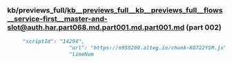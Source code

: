 ### kb/previews_full/kb__previews_full__kb__previews_full__flows__service-first__master-and-slot@auth.har.part068.md.part001.md.part001.md (part 002)

```md
     "scriptId": "14294",
                    "url": "https://n958200.alteg.io/chunk-KO722YSM.js",
                    "lineNum
```

```
